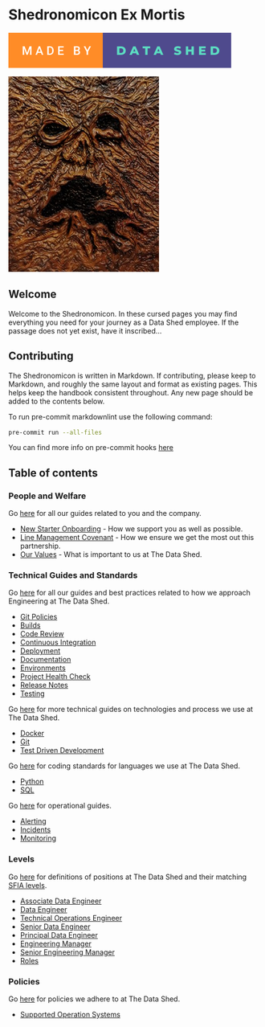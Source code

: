 # Shedronomicon Ex Mortis

[![madeby](assets/images/made-by-data-shed.svg)](https://thedatashed.co.uk)

![Ex Mortis!](assets/images/shed.jpg)

## Welcome

Welcome to the Shedronomicon. In these cursed pages you may find everything you
need for your journey as a Data Shed employee. If the passage does not yet
exist, have it inscribed…

## Contributing

The Shedronomicon is written in Markdown. If contributing, please keep to
Markdown, and roughly the same layout and format as existing pages. This helps
keep the handbook consistent throughout. Any new page should be added to the
contents below.

To run pre-commit markdownlint use the following command:

```bash
pre-commit run --all-files
```

You can find more info on pre-commit hooks
[here](guides/technical%20guides/git.md)

## Table of contents

### People and Welfare

Go [here](people) for all our guides related to you and the company.

- [New Starter Onboarding](people/new-joiner-procedure.md) - How we support you
  as well as possible.
- [Line Management Covenant](people/line-management-covenant.md) - How we ensure
  we get the most out this partnership.
- [Our Values](people/our-values.md) - What is important to us at The Data Shed.

### Technical Guides and Standards

Go [here](guides) for all our guides and best practices related to how we
approach Engineering at The Data Shed.

- [Git Policies](guides/git-policies.md)
- [Builds](guides/builds.md)
- [Code Review](guides/code-reviews.md)
- [Continuous Integration](guides/continuous-integration.md)
- [Deployment](guides/deployment.md)
- [Documentation](guides/documentation.md)
- [Environments](guides/environments.md)
- [Project Health Check](guides/project-health-check.md)
- [Release Notes](guides/release-notes.md)
- [Testing](guides/testing.md)

Go [here](guides/technical%20guides) for more technical guides on technologies
and process we use at The Data Shed.

- [Docker](guides/technical%20guides/docker.md)
- [Git](guides/technical%20guides/git.md)
- [Test Driven Development](guides/technical%20guides/test-driven-development.md)

Go [here](guides/standards) for coding standards for languages we use at The
Data Shed.

- [Python](standards/python-standards.md)
- [SQL](standards/sql-standards.md)

Go [here](guides/operations) for operational guides.

- [Alerting](guides/operations/alerting.md)
- [Incidents](guides/operations/incidents.md)
- [Monitoring](guides/operations/monitoring.md)

### Levels

Go [here](levels) for definitions of positions at The Data Shed and their
matching [SFIA levels](https://sfia-online.org/en/sfia-8/sfia-8).

- [Associate Data Engineer](levels/associate_data_engineer.md)
- [Data Engineer](levels/data_engineer.md)
- [Technical Operations Engineer](levels/technical_operations_engineer.md)
- [Senior Data Engineer](levels/senior_data_engineer.md)
- [Principal Data Engineer](levels/principal_data_engineer.md)
- [Engineering Manager](levels/engineering_manager.md)
- [Senior Engineering Manager](levels/senior-engineering_manager.md)
- [Roles](levels/roles)

### Policies

Go [here](policies) for policies we adhere to at The Data Shed.

- [Supported Operation Systems](policies/supported-operating-systems.md)
